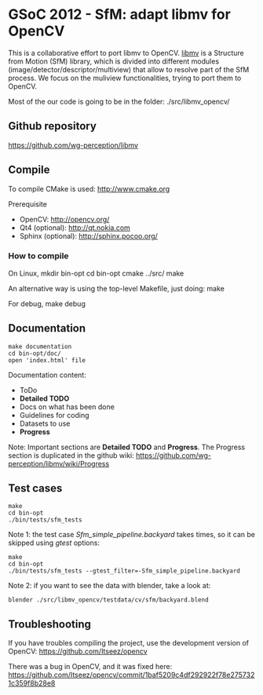 # GSoC 2012 - SfM: adapt libmv for OpenCV

This is a collaborative effort to port libmv to OpenCV. [libmv](http://code.google.com/p/libmv/) is a Structure from Motion (SfM) library, which is divided into different modules (image/detector/descriptor/multiview) that allow to resolve part of the SfM process. We focus on the muliview functionalities, trying to port them to OpenCV.

Most of the our code is going to be in the folder: ./src/libmv_opencv/

## Github repository
  https://github.com/wg-perception/libmv

## Compile
To compile CMake is used: http://www.cmake.org

Prerequisite
- OpenCV: http://opencv.org/
- Qt4 (optional): http://qt.nokia.com
- Sphinx (optional): http://sphinx.pocoo.org/


### How to compile

On Linux,
    mkdir bin-opt
    cd bin-opt
    cmake ../src/
    make


An alternative way is using the top-level Makefile, just doing:
    make

For debug,
    make debug


## Documentation
    make documentation
    cd bin-opt/doc/
    open 'index.html' file

Documentation content:
- ToDo
- **Detailed TODO**
- Docs on what has been done
- Guidelines for coding
- Datasets to use
- **Progress**

Note: Important sections are **Detailed TODO** and **Progress**. The Progress section is duplicated in the github wiki:
   https://github.com/wg-perception/libmv/wiki/Progress


## Test cases
    make
    cd bin-opt
    ./bin/tests/sfm_tests


Note 1: the test case *Sfm_simple_pipeline.backyard* takes times, so it can be skipped using *gtest* options:

    make
    cd bin-opt
    ./bin/tests/sfm_tests --gtest_filter=-Sfm_simple_pipeline.backyard


Note 2: if you want to see the data with blender, take a look at:

    blender ./src/libmv_opencv/testdata/cv/sfm/backyard.blend


## Troubleshooting

If you have troubles compiling the project, use the development version of OpenCV:
   https://github.com/Itseez/opencv

There was a bug in OpenCV, and it was fixed here:
   https://github.com/Itseez/opencv/commit/1baf5209c4df292922f78e2757321c359f8b28e8
